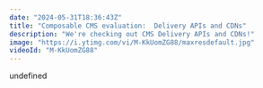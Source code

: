 ```yaml
---
date: "2024-05-31T18:36:43Z"
title: "Composable CMS evaluation:  Delivery APIs and CDNs"
description: "We're checking out CMS Delivery APIs and CDNs!"
image: "https://i.ytimg.com/vi/M-KkUomZG88/maxresdefault.jpg"
videoId: "M-KkUomZG88"
---
```


undefined